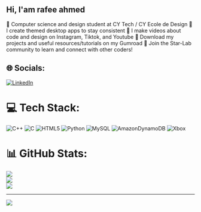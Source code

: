 ## Hi, I'am rafee ahmed
🧠​ Computer science and design student at CY Tech / CY Ecole de Design
​🌌​ I create themed desktop apps to stay consistent
​🎥 I make videos about code and design on Instagram, Tiktok, and Youtube
🪻 Download my projects and useful resources/tutorials on my Gumroad
💫 Join the Star-Lab community to learn and connect with other coders!




## 🌐 Socials:
[![LinkedIn](https://img.shields.io/badge/LinkedIn-%230077B5.svg?logo=linkedin&logoColor=white)](https://linkedin.com/in/RafeeAhemd) 

# 💻 Tech Stack:
![C++](https://img.shields.io/badge/c++-%2300599C.svg?style=for-the-badge&logo=c%2B%2B&logoColor=white) ![C](https://img.shields.io/badge/c-%2300599C.svg?style=for-the-badge&logo=c&logoColor=white) ![HTML5](https://img.shields.io/badge/html5-%23E34F26.svg?style=for-the-badge&logo=html5&logoColor=white) ![Python](https://img.shields.io/badge/python-3670A0?style=for-the-badge&logo=python&logoColor=ffdd54) ![MySQL](https://img.shields.io/badge/mysql-4479A1.svg?style=for-the-badge&logo=mysql&logoColor=white) ![AmazonDynamoDB](https://img.shields.io/badge/Amazon%20DynamoDB-4053D6?style=for-the-badge&logo=Amazon%20DynamoDB&logoColor=white) ![Xbox](https://img.shields.io/badge/xbox-%23107C10.svg?style=for-the-badge&logo=xbox&logoColor=white)
# 📊 GitHub Stats:
![](https://github-readme-stats.vercel.app/api?username=rafeeahemd09&theme=merko&hide_border=false&include_all_commits=false&count_private=false)<br/>
![](https://nirzak-streak-stats.vercel.app/?user=rafeeahemd09&theme=merko&hide_border=false)<br/>
![](https://github-readme-stats.vercel.app/api/top-langs/?username=rafeeahemd09&theme=merko&hide_border=false&include_all_commits=false&count_private=false&layout=compact)

---
[![](https://visitcount.itsvg.in/api?id=rafeeahemd09&icon=0&color=0)](https://visitcount.itsvg.in)

<!-- Proudly created with GPRM ( https://gprm.itsvg.in ) -->
